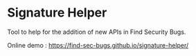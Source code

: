 # Signature Helper

Tool to help for the addition of new APIs in Find Security Bugs. 

Online demo : https://find-sec-bugs.github.io/signature-helper/
